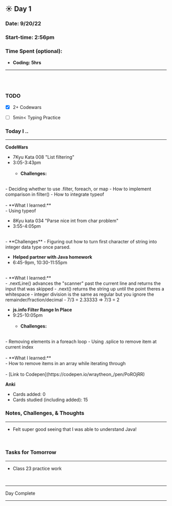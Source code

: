
## :sunny: **Day 1**

### Date: 9/20/22

### Start-time: 2:56pm

### Time Spent (optional): 
- **Coding: 5hrs**

<hr>

<br><br>

### **TODO**

- [x] 2+ Codewars
- [ ] 5min< Typing Practice


### **Today I ..**

<hr>

**CodeWars** 
-  7Kyu Kata 008 "List filtering"
-  3:05-3:43pm
<br><br>
    - **Challenges:** 
<br>
    - Deciding whether to use .filter, foreach, or map
    - How to implement comparison in filter()
    - How to integrate typeof
<br><br>
    - **What I learned:** 
<br>
        - Using typeof

<br>

- 8Kyu kata 034 "Parse nice int from char problem"
- 3:55-4:05pm
<br>
    - **Challenges**
      - Figuring out how to turn first character of string into integer data type once parsed.

<br>


- **Helped partner with Java homework** 
-  6:45-9pm, 10:30-11:55pm
<br>
    - **What I learned:** 
<br>
        - .nextLine() advances the "scanner" past the current line and returns the input that was skipped
        - .next() returns the string up until the point theres a whitespace
        - integer division is the same as regular but you ignore the remainder/fraction/decimal
          - 7/3 = 2.33333 => 7/3 = 2

<br>

- **js.info Filter Range In Place** 
-  9:25-10:05pm
<br><br>
    - **Challenges:** 
<br>
        - Removing elements in a foreach loop
        - Using .splice to remove item at current index
<br><br>
    - **What I learned:** 
<br>
        - How to remove items in an array while iterating through 
<br><br>
    - [Link to Codepen](https://codepen.io/wraytheon_/pen/PoROjRR)


<br>

**Anki**
- Cards added: 0
- Cards studied (including added): 15

### **Notes, Challenges, & Thoughts**

<hr>

- Felt super good seeing that I was able to understand Java!

<br>

### **Tasks for Tomorrow**

<hr>

- Class 23 practice work

<br>
<hr>Day Complete<hr>